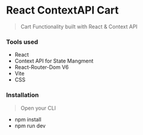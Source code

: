 # React ContextAPI Cart
> Cart Functionality built with React &amp; Context API 
### Tools used
- React
- Context API for State Mangment
- React-Router-Dom V6
- Vite
- CSS

### Installation
> Open your CLI
- npm install
- npm run dev
